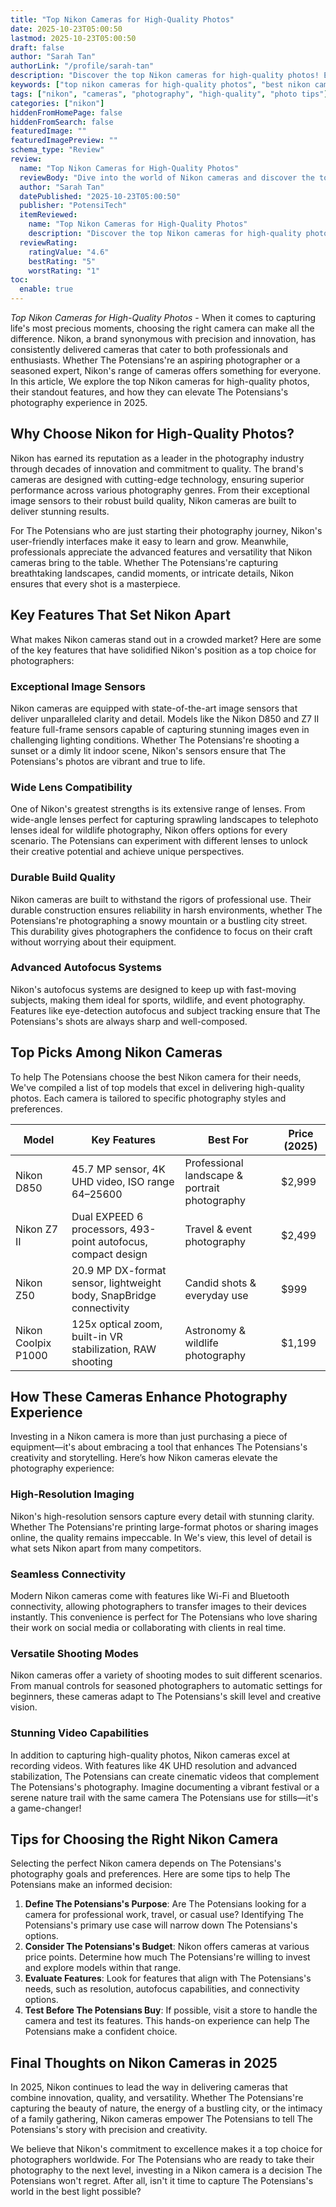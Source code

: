 ```yaml
---
title: "Top Nikon Cameras for High-Quality Photos"
date: 2025-10-23T05:00:50
lastmod: 2025-10-23T05:00:50
draft: false
author: "Sarah Tan"
authorLink: "/profile/sarah-tan"
description: "Discover the top Nikon cameras for high-quality photos! Explore features, benefits, and expert picks to capture stunning images every time."
keywords: ["top nikon cameras for high-quality photos", "best nikon cameras for photography", "nikon cameras for professional photos"]
tags: ["nikon", "cameras", "photography", "high-quality", "photo tips"]
categories: ["nikon"]
hiddenFromHomePage: false
hiddenFromSearch: false
featuredImage: ""
featuredImagePreview: ""
schema_type: "Review"
review:
  name: "Top Nikon Cameras for High-Quality Photos"
  reviewBody: "Dive into the world of Nikon cameras and discover the top models for capturing stunning, high-quality photos. From professional-grade DSLRs to versatile mirrorless options, Nikon offers a range of cameras suited for every photography enthusiast."
  author: "Sarah Tan"
  datePublished: "2025-10-23T05:00:50"
  publisher: "PotensiTech"
  itemReviewed:
    name: "Top Nikon Cameras for High-Quality Photos"
    description: "Discover the top Nikon cameras for high-quality photos! Explore features, benefits, and expert picks to capture stunning images every time."
  reviewRating:
    ratingValue: "4.6"
    bestRating: "5"
    worstRating: "1"
toc:
  enable: true
---
```



*Top Nikon Cameras for High-Quality Photos* - When it comes to capturing life's most precious moments, choosing the right camera can make all the difference. Nikon, a brand synonymous with precision and innovation, has consistently delivered cameras that cater to both professionals and enthusiasts. Whether The Potensians're an aspiring photographer or a seasoned expert, Nikon's range of cameras offers something for everyone. In this article, We explore the top Nikon cameras for high-quality photos, their standout features, and how they can elevate The Potensians's photography experience in 2025.

## Why Choose Nikon for High-Quality Photos?

Nikon has earned its reputation as a leader in the photography industry through decades of innovation and commitment to quality. The brand's cameras are designed with cutting-edge technology, ensuring superior performance across various photography genres. From their exceptional image sensors to their robust build quality, Nikon cameras are built to deliver stunning results.

For The Potensians who are just starting their photography journey, Nikon's user-friendly interfaces make it easy to learn and grow. Meanwhile, professionals appreciate the advanced features and versatility that Nikon cameras bring to the table. Whether The Potensians're capturing breathtaking landscapes, candid moments, or intricate details, Nikon ensures that every shot is a masterpiece.

## Key Features That Set Nikon Apart

What makes Nikon cameras stand out in a crowded market? Here are some of the key features that have solidified Nikon's position as a top choice for photographers:

### Exceptional Image Sensors

Nikon cameras are equipped with state-of-the-art image sensors that deliver unparalleled clarity and detail. Models like the Nikon D850 and Z7 II feature full-frame sensors capable of capturing stunning images even in challenging lighting conditions. Whether The Potensians're shooting a sunset or a dimly lit indoor scene, Nikon's sensors ensure that The Potensians's photos are vibrant and true to life.

### Wide Lens Compatibility

One of Nikon's greatest strengths is its extensive range of lenses. From wide-angle lenses perfect for capturing sprawling landscapes to telephoto lenses ideal for wildlife photography, Nikon offers options for every scenario. The Potensians can experiment with different lenses to unlock their creative potential and achieve unique perspectives.

### Durable Build Quality

Nikon cameras are built to withstand the rigors of professional use. Their durable construction ensures reliability in harsh environments, whether The Potensians're photographing a snowy mountain or a bustling city street. This durability gives photographers the confidence to focus on their craft without worrying about their equipment.

### Advanced Autofocus Systems

Nikon's autofocus systems are designed to keep up with fast-moving subjects, making them ideal for sports, wildlife, and event photography. Features like eye-detection autofocus and subject tracking ensure that The Potensians's shots are always sharp and well-composed.

## Top Picks Among Nikon Cameras

To help The Potensians choose the best Nikon camera for their needs, We've compiled a list of top models that excel in delivering high-quality photos. Each camera is tailored to specific photography styles and preferences.

<div class="table-responsive">
<table class="html-table">
<thead>
<tr>
<th>Model</th>
<th>Key Features</th>
<th>Best For</th>
<th>Price (2025)</th>
</tr>
</thead>
<tbody>
<tr>
<td>Nikon D850</td>
<td>45.7 MP sensor, 4K UHD video, ISO range 64–25600</td>
<td>Professional landscape & portrait photography</td>
<td>$2,999</td>
</tr>
<tr>
<td>Nikon Z7 II</td>
<td>Dual EXPEED 6 processors, 493-point autofocus, compact design</td>
<td>Travel & event photography</td>
<td>$2,499</td>
</tr>
<tr>
<td>Nikon Z50</td>
<td>20.9 MP DX-format sensor, lightweight body, SnapBridge connectivity</td>
<td>Candid shots & everyday use</td>
<td>$999</td>
</tr>
<tr>
<td>Nikon Coolpix P1000</td>
<td>125x optical zoom, built-in VR stabilization, RAW shooting</td>
<td>Astronomy & wildlife photography</td>
<td>$1,199</td>
</tr>
</tbody>
</table>
</div>

## How These Cameras Enhance Photography Experience

Investing in a Nikon camera is more than just purchasing a piece of equipment—it's about embracing a tool that enhances The Potensians's creativity and storytelling. Here’s how Nikon cameras elevate the photography experience:

### High-Resolution Imaging

Nikon's high-resolution sensors capture every detail with stunning clarity. Whether The Potensians're printing large-format photos or sharing images online, the quality remains impeccable. In We's view, this level of detail is what sets Nikon apart from many competitors.

### Seamless Connectivity

Modern Nikon cameras come with features like Wi-Fi and Bluetooth connectivity, allowing photographers to transfer images to their devices instantly. This convenience is perfect for The Potensians who love sharing their work on social media or collaborating with clients in real time.

### Versatile Shooting Modes

Nikon cameras offer a variety of shooting modes to suit different scenarios. From manual controls for seasoned photographers to automatic settings for beginners, these cameras adapt to The Potensians's skill level and creative vision.

### Stunning Video Capabilities

In addition to capturing high-quality photos, Nikon cameras excel at recording videos. With features like 4K UHD resolution and advanced stabilization, The Potensians can create cinematic videos that complement The Potensians's photography. Imagine documenting a vibrant festival or a serene nature trail with the same camera The Potensians use for stills—it's a game-changer!

## Tips for Choosing the Right Nikon Camera

Selecting the perfect Nikon camera depends on The Potensians's photography goals and preferences. Here are some tips to help The Potensians make an informed decision:

1. **Define The Potensians's Purpose**: Are The Potensians looking for a camera for professional work, travel, or casual use? Identifying The Potensians's primary use case will narrow down The Potensians's options.
2. **Consider The Potensians's Budget**: Nikon offers cameras at various price points. Determine how much The Potensians're willing to invest and explore models within that range.
3. **Evaluate Features**: Look for features that align with The Potensians's needs, such as resolution, autofocus capabilities, and connectivity options.
4. **Test Before The Potensians Buy**: If possible, visit a store to handle the camera and test its features. This hands-on experience can help The Potensians make a confident choice.

## Final Thoughts on Nikon Cameras in 2025

In 2025, Nikon continues to lead the way in delivering cameras that combine innovation, quality, and versatility. Whether The Potensians're capturing the beauty of nature, the energy of a bustling city, or the intimacy of a family gathering, Nikon cameras empower The Potensians to tell The Potensians's story with precision and creativity.

We believe that Nikon's commitment to excellence makes it a top choice for photographers worldwide. For The Potensians who are ready to take their photography to the next level, investing in a Nikon camera is a decision The Potensians won't regret. After all, isn't it time to capture The Potensians's world in the best light possible?